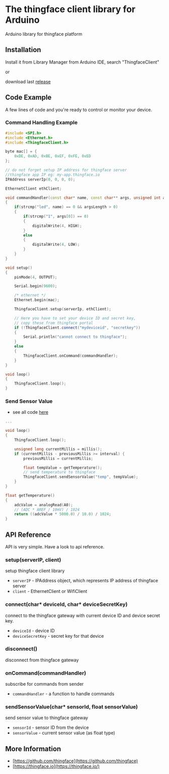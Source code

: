 # The thingface client library for Arduino
Arduino library for thingface platform

## Installation

Install it from Library Manager from Arduino IDE, search "ThingfaceClient"

or

download last [release](https://github.com/thingface/arduino/releases)

## Code Example

A few lines of code and you're ready to control or monitor your device.

### Command Handling Example

```cpp
#include <SPI.h>
#include <Ethernet.h>
#include <ThingfaceClient.h>

byte mac[] = {
	0xDE, 0xAD, 0xBE, 0xEF, 0xFE, 0xED
};

// do not forget setup IP address for thingface server
//thingface app IP eg: my-app.thingface.io
IPAddress serverIp(0, 0, 0, 0);

EthernetClient ethClient;

void commandHandler(const char* name, const char** args, unsigned int argsLength)
{
	if(strcmp("led", name) == 0 && argsLength > 0)
	{
    	if(strcmp("1", args[0]) == 0)
    	{
      		digitalWrite(4, HIGH);
    	}
    	else
    	{
      		digitalWrite(4, LOW);
    	}
  	}
}

void setup()
{
	pinMode(4, OUTPUT);

	Serial.begin(9600);

	/* ethernet */
	Ethernet.begin(mac);

	ThingfaceClient.setup(serverIp, ethClient);

    // Here you have to set your device ID and secret key,
    // copy these from thingface portal
	if (!ThingfaceClient.connect("mydeviceid", "secretkey"))
	{
		Serial.println("cannot connect to thingface");
	}
	else
	{
		ThingfaceClient.onCommand(commandHandler);
	}
}

void loop()
{
	ThingfaceClient.loop();
}

```

### Send Sensor Value
- see all code [here](examples/SendSensorValue/SendSensorValue.ino)

```cpp
...

void loop()
{
	ThingfaceClient.loop();

	unsigned long currentMillis = millis();
    if (currentMillis - previousMillis >= interval) {
        previousMillis = currentMillis;

        float tempValue = getTemperature();
        // send temperature to thingface
        ThingfaceClient.sendSensorValue("temp", tempValue);
    }
}

float getTemperature()
{
    adcValue = analogRead(A0);
	// (ADC * AREF / 10mV) / 1024
	return ((adcValue * 5000.0) / 10.0) / 1024;
}
```

## API Reference
API is very simple. Have a look to api reference.

### setup(serverIP, client)
setup thingface client library
- `serverIP` - IPAddress object, which represents IP address of thingface server
- `client` - EthernetClient or WifiClient

### connect(char* deviceId, char* deviceSecretKey)
connect to the thingface gateway with current device ID and device secret key.
- `deviceId` - device ID
- `deviceSecretKey` - secret key for that device

### disconnect()
disconnect from thingface gateway

### onCommand(commandHandler)
subscribe for commands from sender
- `commandHandler` - a function to handle commands

### sendSensorValue(char* sensorId, float sensorValue)
send sensor value to thingface gateway
- `sensorId` - sensor ID from the device
- `sensorValue` - current sensor value (as float type)

## More Information
- [https://github.com/thingface](https://github.com/thingface)
- [https://thingface.io](https://thingface.io/)